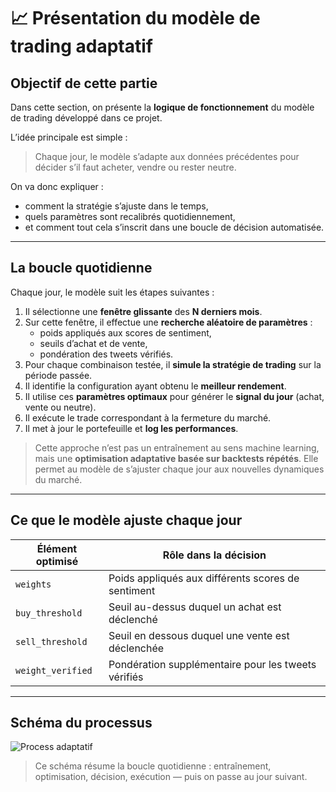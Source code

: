 # 📈 Présentation du modèle de trading adaptatif

## Objectif de cette partie

Dans cette section, on présente la **logique de fonctionnement** du modèle de trading développé dans ce projet.

L’idée principale est simple :  
> Chaque jour, le modèle s’adapte aux données précédentes pour décider s’il faut acheter, vendre ou rester neutre.

On va donc expliquer :
- comment la stratégie s’ajuste dans le temps,
- quels paramètres sont recalibrés quotidiennement,
- et comment tout cela s’inscrit dans une boucle de décision automatisée.

---

## La boucle quotidienne

Chaque jour, le modèle suit les étapes suivantes :

1. Il sélectionne une **fenêtre glissante** des **N derniers mois**.
2. Sur cette fenêtre, il effectue une **recherche aléatoire de paramètres** :
   - poids appliqués aux scores de sentiment,
   - seuils d’achat et de vente,
   - pondération des tweets vérifiés.
3. Pour chaque combinaison testée, il **simule la stratégie de trading** sur la période passée.
4. Il identifie la configuration ayant obtenu le **meilleur rendement**.
5. Il utilise ces **paramètres optimaux** pour générer le **signal du jour** (achat, vente ou neutre).
6. Il exécute le trade correspondant à la fermeture du marché.
7. Il met à jour le portefeuille et **log les performances**.

> Cette approche n’est pas un entraînement au sens machine learning, mais une **optimisation adaptative basée sur backtests répétés**. Elle permet au modèle de s’ajuster chaque jour aux nouvelles dynamiques du marché.


---

## Ce que le modèle ajuste chaque jour

| Élément optimisé       | Rôle dans la décision                      |
|------------------------|--------------------------------------------|
| `weights`              | Poids appliqués aux différents scores de sentiment |
| `buy_threshold`        | Seuil au-dessus duquel un achat est déclenché |
| `sell_threshold`       | Seuil en dessous duquel une vente est déclenchée |
| `weight_verified`      | Pondération supplémentaire pour les tweets vérifiés |

---

## Schéma du processus

![Process adaptatif](Process_adaptatif.svg)

> Ce schéma résume la boucle quotidienne : entraînement, optimisation, décision, exécution — puis on passe au jour suivant.
